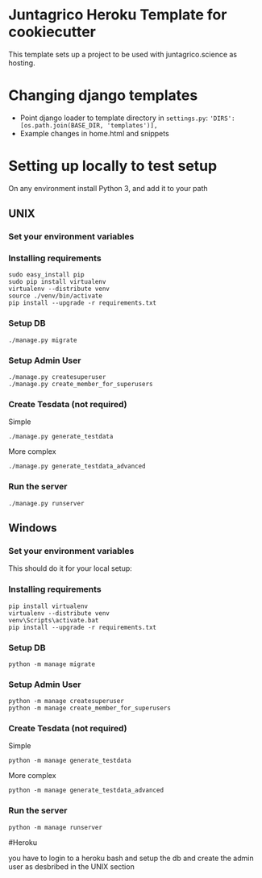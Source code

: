 Juntagrico Heroku Template for cookiecutter
===========

This template sets up a project to be used with juntagrico.science as hosting.

# Changing django templates

* Point django loader to template directory in `settings.py`: `'DIRS': [os.path.join(BASE_DIR, 'templates')],`
* Example changes in home.html and snippets

# Setting up locally to test setup

On any environment install Python 3, and add it to your path

## UNIX

### Set your environment variables


### Installing requirements

    sudo easy_install pip
    sudo pip install virtualenv
    virtualenv --distribute venv
    source ./venv/bin/activate
    pip install --upgrade -r requirements.txt

### Setup DB

    ./manage.py migrate
    
### Setup Admin User

    ./manage.py createsuperuser
    ./manage.py create_member_for_superusers
    
### Create Tesdata (not required)

Simple

    ./manage.py generate_testdata

More complex

    ./manage.py generate_testdata_advanced
    
### Run the server

    ./manage.py runserver

## Windows

### Set your environment variables

This should do it for your local setup:


### Installing requirements

    pip install virtualenv
    virtualenv --distribute venv
    venv\Scripts\activate.bat
    pip install --upgrade -r requirements.txt

### Setup DB

    python -m manage migrate
    
### Setup Admin User

    python -m manage createsuperuser
    python -m manage create_member_for_superusers
    
### Create Tesdata (not required)

Simple

    python -m manage generate_testdata

More complex

    python -m manage generate_testdata_advanced
    
### Run the server

    python -m manage runserver
    
#Heroku

you have to login to a heroku bash and setup the db and create the admin user as desbribed in the UNIX section
    
    




